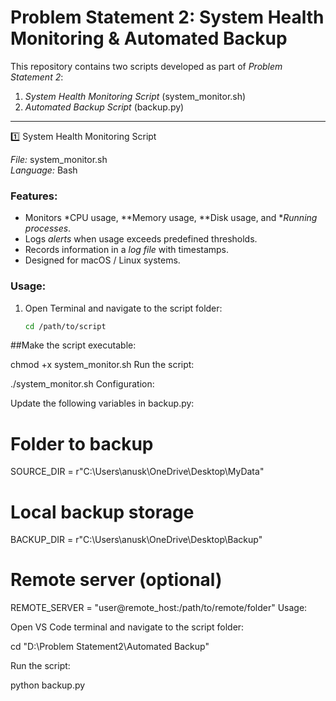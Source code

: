 # Problem Statement 2: System Health Monitoring & Automated Backup

This repository contains two scripts developed as part of *Problem Statement 2*:

1. *System Health Monitoring Script* (system_monitor.sh)  
2. *Automated Backup Script* (backup.py)

---

1️⃣ System Health Monitoring Script

*File:* system_monitor.sh  
*Language:* Bash  

### Features:
- Monitors *CPU usage, **Memory usage, **Disk usage, and **Running processes*.
- Logs *alerts* when usage exceeds predefined thresholds.
- Records information in a *log file* with timestamps.
- Designed for macOS / Linux systems.

### Usage:
1. Open Terminal and navigate to the script folder:
   ```bash
   cd /path/to/script
##Make the script executable:

chmod +x system_monitor.sh
Run the script:

./system_monitor.sh
Configuration:

Update the following variables in backup.py:

# Folder to backup
SOURCE_DIR = r"C:\Users\anusk\OneDrive\Desktop\MyData"

# Local backup storage
BACKUP_DIR = r"C:\Users\anusk\OneDrive\Desktop\Backup"

# Remote server (optional)
REMOTE_SERVER = "user@remote_host:/path/to/remote/folder"
Usage:

Open VS Code terminal and navigate to the script folder:

cd "D:\Problem Statement2\Automated Backup"

Run the script:

python backup.py
